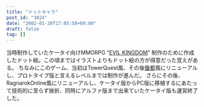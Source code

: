 ```yaml
---
title: "ドットキャラ"
post_id: "3024"
date: "2002-01-20T17:05:50+09:00"
draft: false
tag: []
---
```



当時制作していたケータイ向けMMORPG “[EVIL KINGDOM](/tag/evil-kingdom)” 制作のために作成したドット絵。この頃まではイラストよりもドット絵の方が得意だった覚えがある。 ちなみにこのゲーム、当初はTowerQuest風、その後[蜃都](http://www.e-jam.co.jp/shinto/)風にリニューアルし、プロトタイプ版と言えるレベルまでは制作が進んだ。  さらにその後、RagnarokOnline風にリニューアルし、ケータイ版からPC版に移植するにあたって技術的に至らず挫折、同時にアルファ版まで出来ていたケータイ版も運営終了した。
